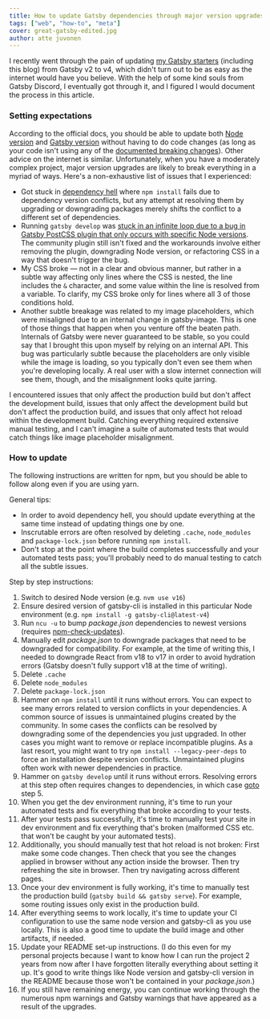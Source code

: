 ```yaml
---
title: How to update Gatsby dependencies through major version upgrades
tags: ["web", "how-to", "meta"]
cover: great-gatsby-edited.jpg
author: atte juvonen
---
```


<re-img
    src="great-gatsby-edited.jpg"
    title="The Great Gatsby - Dependency Updates Edition"
    >
</re-img>

I recently went through the pain of updating <a href="https://github.com/baobabKoodaa" target="_blank">my Gatsby starters</a> (including this blog) from Gatsby v2 to v4, which didn't turn out to be as easy as the internet would have you believe. With the help of some kind souls from Gatsby Discord, I eventually got through it, and I figured I would document the process in this article.

### Setting expectations

According to the official docs, you should be able to update both <a href="https://www.gatsbyjs.com/docs/upgrading-node-js/" target="_blank">Node version</a> and <a href="https://www.gatsbyjs.com/docs/reference/release-notes/migrating-from-v3-to-v4/" target="_blank">Gatsby version</a> without having to do code changes (as long as your code isn't using any of the <a href="https://www.gatsbyjs.com/docs/reference/release-notes/migrating-from-v3-to-v4/#handling-breaking-changes" target="_blank">documented breaking changes</a>). Other advice on the internet is similar. Unfortunately, when you have a moderately complex project, major version upgrades are likely to break everything in a myriad of ways. Here's a non-exhaustive list of issues that I experienced:

- Got stuck in <a href="https://en.wikipedia.org/wiki/Dependency_hell" target="_blank">dependency hell</a> where `npm install` fails due to dependency version conflicts, but any attempt at resolving them by upgrading or downgrading packages merely shifts the conflict to a different set of dependencies.
- Running `gatsby develop` was <a href="https://github.com/gatsbyjs/gatsby/issues/21885" target="_blank">stuck in an infinite loop due to a bug in Gatsby PostCSS plugin that only occurs with specific Node versions</a>. The community plugin still isn't fixed and the workarounds involve either removing the plugin, downgrading Node version, or refactoring CSS in a way that doesn't trigger the bug.
- My CSS broke — not in a clear and obvious manner, but rather in a subtle way affecting only lines where the CSS is nested, the line includes the `&` character, and some value within the line is resolved from a variable. To clarify, my CSS broke only for lines where all 3 of those conditions hold.
- Another subtle breakage was related to my image placeholders, which were misaligned due to an internal change in gatsby-image. This is one of those things that happen when you venture off the beaten path. Internals of Gatsby were never guaranteed to be stable, so you could say that I brought this upon myself by relying on an internal API. This bug was particularly subtle because the placeholders are only visible while the image is loading, so you typically don't even see them when you're developing locally. A real user with a slow internet connection will see them, though, and the misalignment looks quite jarring.

I encountered issues that only affect the production build but don't affect the development build, issues that only affect the development build but don't affect the production build, and issues that only affect hot reload within the development build. Catching everything required extensive manual testing, and I can't imagine a suite of automated tests that would catch things like image placeholder misalignment.

### How to update

The following instructions are written for npm, but you should be able to follow along even if you are using yarn.

General tips:

- In order to avoid dependency hell, you should update everything at the same time instead of updating things one by one.
- Inscrutable errors are often resolved by deleting `.cache`, `node_modules` and `package-lock.json` before running `npm install`.
- Don't stop at the point where the build completes successfully and your automated tests pass; you'll probably need to do manual testing to catch all the subtle issues.

Step by step instructions:

1. Switch to desired Node version (e.g. `nvm use v16`)
2. Ensure desired version of gatsby-cli is installed in this particular Node environment (e.g. `npm install -g gatsby-cli@latest-v4`)
3. Run `ncu -u` to bump <i>package.json</i> dependencies to newest versions (requires <a href="https://www.npmjs.com/package/npm-check-updates" target="_blank">npm-check-updates</a>).
4. Manually edit <i>package.json</i> to downgrade packages that need to be downgraded for compatibility. For example, at the time of writing this, I needed to downgrade React from v18 to v17 in order to avoid hydration errors (Gatsby doesn't fully support v18 at the time of writing).
5. Delete `.cache`
6. Delete `node_modules`
7. Delete `package-lock.json`
8. Hammer on `npm install` until it runs without errors. You can expect to see many errors related to version conflicts in your dependencies. A common source of issues is unmaintained plugins created by the community. In some cases the conflicts can be resolved by downgrading some of the dependencies you just upgraded. In other cases you might want to remove or replace incompatible plugins. As a last resort, you might want to try `npm install --legacy-peer-deps` to force an installation despite version conflicts. Unmaintained plugins often work with newer dependencies in practice.
9. Hammer on `gatsby develop` until it runs without errors. Resolving errors at this step often requires changes to dependencies, in which case <a href="https://homepages.cwi.nl/~storm/teaching/reader/Dijkstra68.pdf" target="_blank">goto</a> step 5.
10. When you get the dev environment running, it's time to run your automated tests and fix everything that broke according to your tests.
11. After your tests pass successfully, it's time to manually test your site in dev environment and fix everything that's broken (malformed CSS etc. that won't be caught by your automated tests).
12. Additionally, you should manually test that hot reload is not broken: First make some code changes. Then check that you see the changes applied in browser without any action inside the browser. Then try refreshing the site in browser. Then try navigating across different pages.
13. Once your dev environment is fully working, it's time to manually test the production build (`gatsby build && gatsby serve`). For example, some routing issues only exist in the production build.
14. After everything seems to work locally, it's time to update your CI configuration to use the same node version and gatsby-cli as you use locally. This is also a good time to update the build image and other artifacts, if needed.
15. Update your README set-up instructions. (I do this even for my personal projects because I want to know how I can run the project 2 years from now after I have forgotten literally everything about setting it up. It's good to write things like Node version and gatsby-cli version in the README because those won't be contained in your <i>package.json</i>.)
16. If you still have remaining energy, you can continue working through the numerous npm warnings and Gatsby warnings that have appeared as a result of the upgrades.
